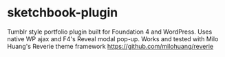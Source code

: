 sketchbook-plugin
=================

Tumblr style portfolio plugin built for Foundation 4 and WordPress. Uses native WP ajax and F4's Reveal modal pop-up. Works and tested with Milo Huang's Reverie theme framework https://github.com/milohuang/reverie
